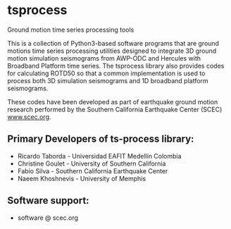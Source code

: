 # tsprocess

Ground motion time series processing tools

This is a collection of Python3-based software programs that are ground motions time series processing utilities designed to integrate 3D ground motion simulation seismograms from AWP-ODC and Hercules with Broadband Platform time series. The tsprocess library also provides codes for calculating ROTD50 so that a common implementation is used to process both 3D simulation seismograms and 1D broadband platform seismograms.

These codes have been developed as part of earthquake ground motion research performed by the Southern California Earthquake Center (SCEC) www.scec.org.

## Primary Developers of ts-process library:

* Ricardo Taborda - Universidad EAFIT Medellín Colombia
* Christine Goulet - University of Southern California
* Fabio Silva - Southern California Earthquake Center
* Naeem Khoshnevis - University of Memphis

## Software support:
* software @ scec.org 
